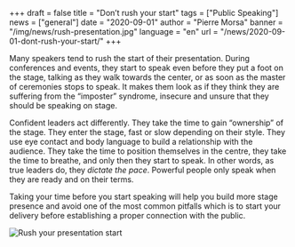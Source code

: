 +++
draft = false
title = "Don’t rush your start"
tags = ["Public Speaking"]
news = ["general"]
date = "2020-09-01"
author = "Pierre Morsa"
banner = "/img/news/rush-presentation.jpg"
language = "en"
url = "/news/2020-09-01-dont-rush-your-start/"
+++

Many speakers tend to rush the start of their presentation. During conferences and events, they start to speak even before they put a foot on the stage, talking as they walk towards the center, or as soon as the master of ceremonies stops to speak. It makes them look as if they think they are suffering from the “imposter” syndrome, insecure and unsure that they should be speaking on stage.

Confident leaders act differently. They take the time to gain “ownership” of the stage. They enter the stage, fast or slow depending on their style. They use eye contact and body language to build a relationship with the audience. They take the time to position themselves in the centre, they take the time to breathe, and only then they start to speak. In other words, as true leaders do, they *dictate the pace*. Powerful people only speak when they are ready and on their terms.

Taking your time before you start speaking will help you build more stage presence and avoid one of the most common pitfalls which is to start your delivery before establishing a proper connection with the public.

![Rush your presentation start](/img/news/rush-presentation.jpg)